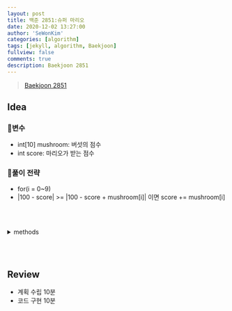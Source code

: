 ```yaml
---
layout: post
title: 백준 2851:슈퍼 마리오
date: 2020-12-02 13:27:00
author: 'SeWonKim'
categories: [algorithm]
tags: [jekyll, algorithm, Baekjoon]
fullview: false
comments: true
description: Baekjoon 2851
---
```


> [Baekjoon 2851](https://www.acmicpc.net/problem/2851)

## Idea

### 🥚변수

- int[10] mushroom: 버섯의 점수
- int score: 마리오가 받는 점수

### 🍳풀이 전략

- for(i = 0~9) 
- |100 - score| >= |100 - score + mushroom[i]| 이면 score += mushroom[i]
 
&nbsp;  
&nbsp;


<details>
<summary>methods</summary>
<div markdown="1">

```java
import java.util.Scanner;

public class Main {

	public static void main(String[] args) {
		Scanner sc = new Scanner(System.in);
		int[] mushroom = new int[10];
		for (int i = 0; i < mushroom.length; i++) {
			mushroom[i] = sc.nextInt();
		}
		
		int score = 0;
		for (int i = 0; i < mushroom.length; i++) {
			if(Math.abs(100-score) >= Math.abs(100-(score+mushroom[i]))) {
				score += mushroom[i];
			}
			else break;
		}
		System.out.println(score);
		sc.close();
	}

}
```

</div>
</details>

&nbsp;  
&nbsp;

## Review

- 계획 수립 10분
- 코드 구현 10분

&nbsp;  
&nbsp;
